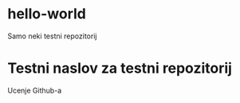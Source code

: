 # hello-world
Samo neki testni repozitorij

<h1> Testni naslov za testni repozitorij </h1>
<p> Ucenje Github-a </p>
